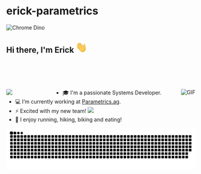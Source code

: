 # erick-parametrics


![Chrome Dino](https://mir-s3-cdn-cf.behance.net/project_modules/max_1200/4ff07986208593.5d9a654e92f36.gif)

<h2 align="left">Hi there, I'm Erick</a> <img src="https://raw.githubusercontent.com/ABSphreak/ABSphreak/master/gifs/Hi.gif" height="30" />

<br></br>
 
<a href="[https://github.com/erick-parametrics)"><img align='left' src='https://github.com/UjwalKandi/UjwalKandi/blob/changes-to-readme/svg/87202985-820dcb80-c2b6-11ea-9f56-7ec461c497c3.gif' width='150"'></a></h2>

<img align="right" alt="GIF" src="https://i.pinimg.com/originals/e4/26/70/e426702edf874b181aced1e2fa5c6cde.gif" />

- 🎓 I'm a passionate Systems Developer.
- 💻 I’m currently working at [Parametrics.ag](https://parametrics.ag).
- ⚡ Excited with my new team! <img src="https://media.giphy.com/media/WUlplcMpOCEmTGBtBW/giphy.gif" width="30">
- 🌱 I enjoy running, hiking, biking and eating! 

<div align="center">
  <a href="https://1999azzar.github.io/1999AZZAR/">
  <img  src="https://github.com/1999AZZAR/1999AZZAR/blob/main/resources/img/grid-snake.svg"
       alt="snake" /></a>
</div>


 




